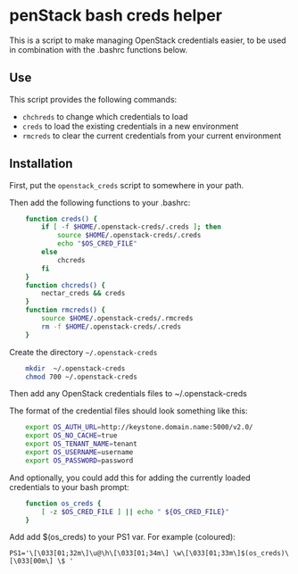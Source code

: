 penStack bash creds helper
===========================
This is a script to make managing OpenStack credentials easier, to be used in combination with the .bashrc functions below.

Use
---
This script provides the following commands:

  * `chchreds` to change which credentials to load
  * `creds`    to load the existing credentials in a new environment
  * `rmcreds`  to clear the current credentials from your current environment

Installation
---------------
First, put the `openstack_creds` script to somewhere in your path.

Then add the following functions to your .bashrc:

``` sh
    function creds() {
        if [ -f $HOME/.openstack-creds/.creds ]; then
            source $HOME/.openstack-creds/.creds
            echo "$OS_CRED_FILE"
        else
            chcreds
        fi
    }
    function chcreds() {
        nectar_creds && creds
    }
    function rmcreds() {
        source $HOME/.openstack-creds/.rmcreds
        rm -f $HOME/.openstack-creds/.creds
    }
```

Create the directory `~/.openstack-creds`

``` sh
    mkdir  ~/.openstack-creds
    chmod 700 ~/.openstack-creds
```
    
Then add any OpenStack credentials files to ~/.openstack-creds

The format of the credential files should look something like this:

``` sh
    export OS_AUTH_URL=http://keystone.domain.name:5000/v2.0/
    export OS_NO_CACHE=true
    export OS_TENANT_NAME=tenant
    export OS_USERNAME=username
    export OS_PASSWORD=password
```

And optionally, you could add this for adding the currently loaded credentials to your bash prompt:

``` sh
    function os_creds {
        [ -z $OS_CRED_FILE ] || echo " ${OS_CRED_FILE}"
    }
```
Add add $(os_creds) to your PS1 var. For example (coloured):

    PS1='\[\033[01;32m\]\u@\h\[\033[01;34m\] \w\[\033[01;33m\]$(os_creds)\[\033[00m\] \$ '



